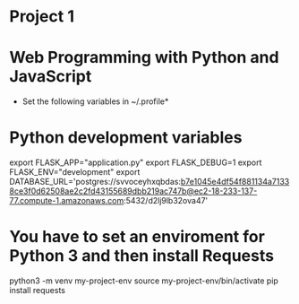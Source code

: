 # Project 1
# Web Programming with Python and JavaScript

* Set the following variables in ~/.profile*

# Python development variables
export FLASK_APP="application.py"
export FLASK_DEBUG=1
export FLASK_ENV="development"
export DATABASE_URL='postgres://svvoceyhxqbdas:b7e1045e4df54f881134a71338ce3f0d62508ae2c2fd43155689dbb219ac747b@ec2-18-233-137-77.compute-1.amazonaws.com:5432/d2lj9lb32ova47'



# You have to set an enviroment for Python 3 and then install Requests
python3 -m venv my-project-env
source my-project-env/bin/activate
pip install requests